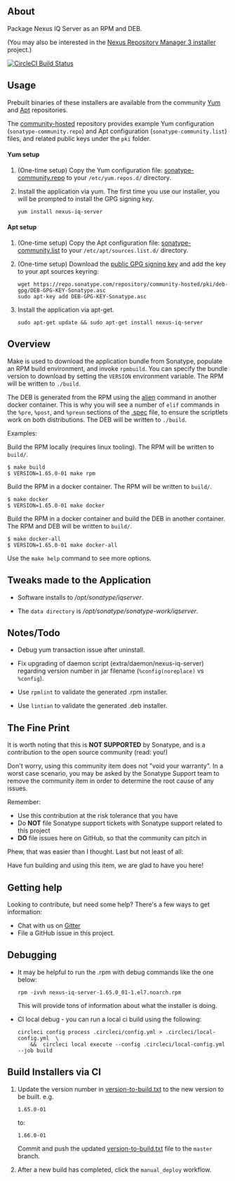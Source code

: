 About
-----

Package Nexus IQ Server as an RPM and DEB.

(You may also be interested in the [Nexus Repository Manager 3 installer](https://github.com/sonatype-nexus-community/nexus-repository-installer) project.)

[![CircleCI Build Status](https://circleci.com/gh/sonatype-nexus-community/nexus-iq-server-installer.svg?style=shield "CircleCI Build Status")](https://circleci.com/gh/sonatype-nexus-community/nexus-iq-server-installer) 

Usage
--------

Prebuilt binaries of these installers are available from the community 
[Yum](https://repo.sonatype.com/#browse/browse:community-yum-hosted) and 
[Apt](https://repo.sonatype.com/#browse/browse:community-apt-hosted) repositories. 

The [community-hosted](https://repo.sonatype.com/#browse/browse:community-hosted) repository provides example 
Yum configuration (`sonatype-community.repo`) and Apt configuration (`sonatype-community.list`) files, 
and related public keys under the `pki` folder.

#### Yum setup

  1. (One-time setup) Copy the Yum configuration file: [sonatype-community.repo](https://repo.sonatype.com/repository/community-hosted/rpm/sonatype-community.repo)
     to your `/etc/yum.repos.d/` directory.
  2. Install the application via yum. The first time you use our installer, you will be prompted to install the GPG signing key.

         yum install nexus-iq-server
              
#### Apt setup

  1. (One-time setup) Copy the Apt configuration file: [sonatype-community.list](https://repo.sonatype.com/repository/community-hosted/deb/sonatype-community.list)
     to your `/etc/apt/sources.list.d/` directory.
  2. (One-time setup) Download the [public GPG signing key](https://repo.sonatype.com/repository/community-hosted/pki/deb-gpg/DEB-GPG-KEY-Sonatype.asc)
     and add the key to your apt sources keyring:
     
         wget https://repo.sonatype.com/repository/community-hosted/pki/deb-gpg/DEB-GPG-KEY-Sonatype.asc
         sudo apt-key add DEB-GPG-KEY-Sonatype.asc
  
  3. Install the application via apt-get.

         sudo apt-get update && sudo apt-get install nexus-iq-server         

Overview
--------

Make is used to download the application bundle from Sonatype, populate an RPM build
environment, and invoke `rpmbuild`.
You can specify the bundle version to download by setting the `VERSION` environment variable. 
The RPM will be written to `./build`.

The DEB is generated from the RPM using the [alien](https://wiki.debian.org/Alien) command in another docker container.
This is why you will see a number of `elif` commands in the `%pre`, `%post`, and `%preun` sections of the [.spec](rpm/nexus-iq-server.spec) file,
to ensure the scriptlets work on both distributions. 
The DEB will be written to `./build`. 

Examples:

Build the RPM locally (requires linux tooling).  The RPM will be written to `build/`.

```
$ make build
$ VERSION=1.65.0-01 make rpm
```

Build the RPM in a docker container.  The RPM will be written to `build/`.

```
$ make docker
$ VERSION=1.65.0-01 make docker
```

Build the RPM in a docker container and build the DEB in another container.  The RPM and DEB will be written to `build/`.

```
$ make docker-all
$ VERSION=1.65.0-01 make docker-all
```

Use the `make help` command to see more options.

Tweaks made to the Application
------------------------------

* Software installs to */opt/sonatype/iqserver*.

* The `data directory` is */opt/sonatype/sonatype-work/iqserver*.


Notes/Todo
----------

* Debug yum transaction issue after uninstall.

* Fix upgrading of daemon script (extra/daemon/nexus-iq-server) regarding version number in jar filename (`%config(noreplace)` vs `%config`).

* Use `rpmlint` to validate the generated .rpm installer.

* Use `lintian` to validate the generated .deb installer.

## The Fine Print

It is worth noting that this is **NOT SUPPORTED** by Sonatype, and is a contribution to the open source community (read: you!)

Don't worry, using this community item does not "void your warranty". In a worst case scenario, you may be asked 
by the Sonatype Support team to remove the community item in order to determine the root cause of any issues.

Remember:

* Use this contribution at the risk tolerance that you have
* Do **NOT** file Sonatype support tickets with Sonatype support related to this project
* **DO** file issues here on GitHub, so that the community can pitch in

Phew, that was easier than I thought. Last but not least of all:

Have fun building and using this item, we are glad to have you here!

## Getting help

Looking to contribute, but need some help? There's a few ways to get information:

* Chat with us on [Gitter](https://gitter.im/sonatype/nexus-developers)
* File a GitHub issue in this project.

## Debugging

* It may be helpful to run the .rpm with debug commands like the one below:

      rpm -ivvh nexus-iq-server-1.65.0_01-1.el7.noarch.rpm 
      
  This will provide tons of information about what the installer is doing.

<!--
* There are Docker files for use in testing of .rpm and .deb installers. No Joy here yet. Test in VirtualBox, et al.

      docker build -t test-rpm -f rpm/test-rpm.dockerfile . && docker run --privileged -it -v /sys/fs/cgroup:/sys/fs/cgroup:ro test-rpm /usr/sbin/init
      
      docker build -t test-deb -f deb/test-deb.dockerfile . && docker run --privileged -it test-deb
-->
        
* CI local debug - you can run a local ci build using the following:

      circleci config process .circleci/config.yml > .circleci/local-config.yml  \
          &&  circleci local execute --config .circleci/local-config.yml --job build
  

## Build Installers via CI

  1. Update the version number in [version-to-build.txt](version-to-build.txt) to the new version to be built. e.g.
  
         1.65.0-01
         
     to:
     
         1.66.0-01

     Commit and push the updated [version-to-build.txt](version-to-build.txt) file to the `master` branch.
     
  2. After a new build has completed, click the `manual_deploy` workflow.

   <!-- @todo verify manual_deploy workflow works with manual tag push. -->
